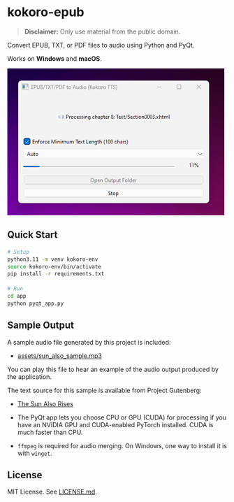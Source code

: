 # kokoro-epub

> **Disclaimer:** Only use material from the public domain.

Convert EPUB, TXT, or PDF files to audio using Python and PyQt.

Works on **Windows** and **macOS**.

![Screenshot](assets/20250720-screen.png)

## Quick Start

```bash
# Setup
python3.11 -m venv kokoro-env
source kokoro-env/bin/activate
pip install -r requirements.txt

# Run
cd app
python pyqt_app.py
```

## Sample Output

A sample audio file generated by this project is included:

- [assets/sun_also_sample.mp3](assets/sun_also_sample.mp3)

You can play this file to hear an example of the audio output produced by the application.

The text source for this sample is available from Project Gutenberg:

- [The Sun Also Rises](https://www.gutenberg.org/cache/epub/67138/pg67138-images.html)

- The PyQt app lets you choose CPU or GPU (CUDA) for processing if you have an NVIDIA GPU and CUDA-enabled PyTorch installed. CUDA is much faster than CPU.
- `ffmpeg` is required for audio merging. On Windows, one way to install it is with `winget`.

## License

MIT License. See [LICENSE.md](./LICENSE.md).
